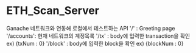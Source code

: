 # ETH_Scan_Server
Ganache 네트워크와 연동해 로컬에서 테스트하는 API
'/' : Greeting page
'/accounts': 현재 네트워크의 계정목록
'/tx' : body에 입력한 transaction을 확인
  ex) {txNum : 0}
'/block' : body에 입력한 block을 확인
  ex) {blockNum : 0}
